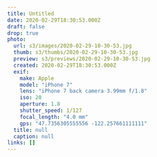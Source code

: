 ```yaml
---
title: Untitled
date: 2020-02-29T18:30:53.000Z
draft: false
drop: true
photo:
  url: s3/images/2020-02-29-10-30-53.jpg
  thumb: s3/thumbs/2020-02-29-10-30-53.jpg
  preview: s3/previews/2020-02-29-10-30-53.jpg
  created: 2020-02-29T18:30:53.000Z
  exif:
    make: Apple
    model: "iPhone 7"
    lens: "iPhone 7 back camera 3.99mm f/1.8"
    iso: 20
    aperture: 1.8
    shutter_speed: 1/127
    focal_length: "4.0 mm"
    gps: "47.7356305555556 -122.257661111111"
  title: null
  caption: null
links: []
---
```

